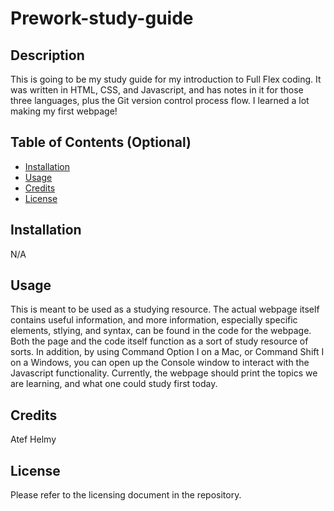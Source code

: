 # Prework-study-guide

## Description
This is going to be my study guide for my introduction to Full Flex coding. It was written in HTML, CSS, and Javascript, and has notes in it for those three languages, plus the Git version control process flow. I learned a lot making my first webpage! 

## Table of Contents (Optional)


- [Installation](#installation)
- [Usage](#usage)
- [Credits](#credits)
- [License](#license)

## Installation
N/A

## Usage
This is meant to be used as a studying resource. The actual webpage itself contains useful information, and more information, especially specific elements, stlying, and syntax, can be found in the code for the webpage. Both the page and the code itself function as a sort of study resource of sorts. In addition, by using Command Option I on a Mac, or Command Shift I on a Windows, you can open up the Console window to interact with the Javascript functionality. Currently, the webpage should print the topics we are learning, and what one could study first today. 

## Credits
Atef Helmy

## License
Please refer to the licensing document in the repository.

